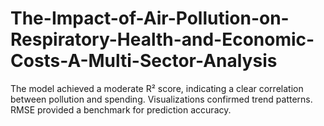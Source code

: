 # The-Impact-of-Air-Pollution-on-Respiratory-Health-and-Economic-Costs-A-Multi-Sector-Analysis
The model achieved a moderate R² score, indicating a clear correlation between pollution and spending. Visualizations confirmed trend patterns. RMSE provided a benchmark for prediction accuracy.
